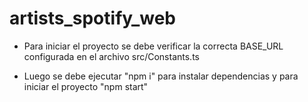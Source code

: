 # artists_spotify_web

- Para iniciar el proyecto se debe verificar la correcta BASE_URL configurada en el archivo src/Constants.ts

- Luego se debe ejecutar "npm i" para instalar dependencias y para iniciar el proyecto "npm start"